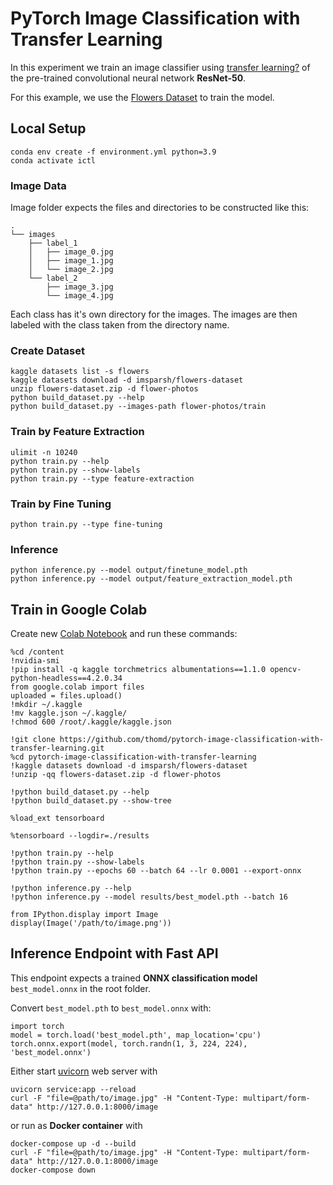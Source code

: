 # PyTorch Image Classification with Transfer Learning

In this experiment we train an image classifier using [transfer learning?](https://nbviewer.jupyter.org/github/thomd/pytorch-image-classification-with-transfer-learning/blob/main/transfer-learning.ipynb) of the pre-trained convolutional neural network **ResNet-50**.

For this example, we use the [Flowers Dataset](https://www.kaggle.com/datasets/imsparsh/flowers-dataset/) to train the model.

## Local Setup

    conda env create -f environment.yml python=3.9
    conda activate ictl

### Image Data

Image folder expects the files and directories to be constructed like this:

    .
    └── images
        ├── label_1
        │   ├── image_0.jpg
        │   ├── image_1.jpg
        │   └── image_2.jpg
        └── label_2
            ├── image_3.jpg
            └── image_4.jpg

Each class has it's own directory for the images. The images are then labeled with the class taken from the directory name.

### Create Dataset

    kaggle datasets list -s flowers
    kaggle datasets download -d imsparsh/flowers-dataset
    unzip flowers-dataset.zip -d flower-photos
    python build_dataset.py --help
    python build_dataset.py --images-path flower-photos/train

### Train by Feature Extraction

    ulimit -n 10240
    python train.py --help
    python train.py --show-labels
    python train.py --type feature-extraction

### Train by Fine Tuning

    python train.py --type fine-tuning

### Inference

    python inference.py --model output/finetune_model.pth
    python inference.py --model output/feature_extraction_model.pth

## Train in Google Colab

Create new [Colab Notebook](https://colab.research.google.com) and run these commands:

    %cd /content
    !nvidia-smi
    !pip install -q kaggle torchmetrics albumentations==1.1.0 opencv-python-headless==4.2.0.34
    from google.colab import files
    uploaded = files.upload()
    !mkdir ~/.kaggle
    !mv kaggle.json ~/.kaggle/
    !chmod 600 /root/.kaggle/kaggle.json

    !git clone https://github.com/thomd/pytorch-image-classification-with-transfer-learning.git
    %cd pytorch-image-classification-with-transfer-learning
    !kaggle datasets download -d imsparsh/flowers-dataset
    !unzip -qq flowers-dataset.zip -d flower-photos

    !python build_dataset.py --help
    !python build_dataset.py --show-tree

    %load_ext tensorboard

    %tensorboard --logdir=./results

    !python train.py --help
    !python train.py --show-labels
    !python train.py --epochs 60 --batch 64 --lr 0.0001 --export-onnx

    !python inference.py --help
    !python inference.py --model results/best_model.pth --batch 16

    from IPython.display import Image
    display(Image('/path/to/image.png'))

## Inference Endpoint with Fast API

This endpoint expects a trained **ONNX classification model** `best_model.onnx` in the root folder.

Convert `best_model.pth` to `best_model.onnx` with:

    import torch
    model = torch.load('best_model.pth', map_location='cpu')
    torch.onnx.export(model, torch.randn(1, 3, 224, 224), 'best_model.onnx')

Either start [uvicorn](https://www.uvicorn.org/) web server with

    uvicorn service:app --reload
    curl -F "file=@path/to/image.jpg" -H "Content-Type: multipart/form-data" http://127.0.0.1:8000/image

or run as **Docker container** with

    docker-compose up -d --build
    curl -F "file=@path/to/image.jpg" -H "Content-Type: multipart/form-data" http://127.0.0.1:8000/image
    docker-compose down
